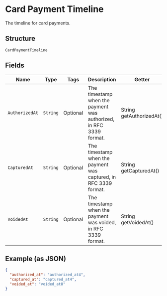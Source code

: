 
# Card Payment Timeline

The timeline for card payments.

## Structure

`CardPaymentTimeline`

## Fields

| Name | Type | Tags | Description | Getter |
|  --- | --- | --- | --- | --- |
| `AuthorizedAt` | `String` | Optional | The timestamp when the payment was authorized, in RFC 3339 format. | String getAuthorizedAt() |
| `CapturedAt` | `String` | Optional | The timestamp when the payment was captured, in RFC 3339 format. | String getCapturedAt() |
| `VoidedAt` | `String` | Optional | The timestamp when the payment was voided, in RFC 3339 format. | String getVoidedAt() |

## Example (as JSON)

```json
{
  "authorized_at": "authorized_at4",
  "captured_at": "captured_at4",
  "voided_at": "voided_at8"
}
```

